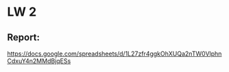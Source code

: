 # LW 2
## Report:
https://docs.google.com/spreadsheets/d/1L27zfr4ggkOhXUQa2nTW0VlphnCdxuY4n2MMdBjqESs
